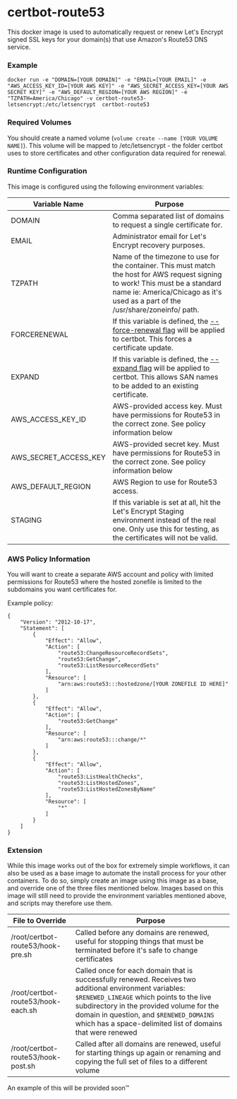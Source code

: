 # certbot-route53
This docker image is used to automatically request or renew Let's Encrypt signed SSL keys for your domain(s) that use Amazon's Route53 DNS service.

### Example
```
docker run -e "DOMAIN=[YOUR DOMAIN]" -e "EMAIL=[YOUR EMAIL]" -e "AWS_ACCESS_KEY_ID=[YOUR AWS KEY]" -e "AWS_SECRET_ACCESS_KEY=[YOUR AWS SECRET KEY]" -e "AWS_DEFAULT_REGION=[YOUR AWS REGION]" -e "TZPATH=America/Chicago" -v certbot-route53-letsencrypt:/etc/letsencrypt  certbot-route53
```

### Required Volumes
You should create a named volume (`volume create --name [YOUR VOLUME NAME]`).
This volume will be mapped to /etc/letsencrypt - the folder certbot uses to store certificates and other configuration data required for renewal.

### Runtime Configuration
This image is configured using the following environment variables:

Variable Name | Purpose
------------- | -------
DOMAIN | Comma separated list of domains to request a single certificate for.
EMAIL | Administrator email for Let's Encrypt recovery purposes.
TZPATH | Name of the timezone to use for the container. This must match the host for AWS request signing to work! This must be a standard name ie: America/Chicago as it's used as a part of the /usr/share/zoneinfo/ path.
FORCERENEWAL | If this variable is defined, the [--force-renewal flag][re-run-certbot] will be applied to certbot. This forces a certificate update.
EXPAND | If this variable is defined, the [--expand flag][re-run-certbot] will be applied to certbot. This allows SAN names to be added to an existing certificate.
AWS_ACCESS_KEY_ID | AWS-provided access key. Must have permissions for Route53 in the correct zone. See policy information below
AWS_SECRET_ACCESS_KEY | AWS-provided secret key. Must have permissions for Route53 in the correct zone. See policy information below
AWS_DEFAULT_REGION | AWS Region to use for Route53 access.
STAGING | If this variable is set at all, hit the Let's Encrypt Staging environment instead of the real one. Only use this for testing, as the certificates will not be valid.

### AWS Policy Information
You will want to create a separate AWS account and policy with limited permissions for Route53 where the hosted zonefile is limited to the subdomains you want certificates for.

Example policy:
```
{
    "Version": "2012-10-17",
    "Statement": [
        {
            "Effect": "Allow",
            "Action": [
                "route53:ChangeResourceRecordSets",
                "route53:GetChange",
                "route53:ListResourceRecordSets"
            ],
            "Resource": [
                "arn:aws:route53:::hostedzone/[YOUR ZONEFILE ID HERE]"
            ]
        },
        {
            "Effect": "Allow",
            "Action": [
                "route53:GetChange"
            ],
            "Resource": [
                "arn:aws:route53:::change/*"
            ]
        },
        {
            "Effect": "Allow",
            "Action": [
                "route53:ListHealthChecks",
                "route53:ListHostedZones",
                "route53:ListHostedZonesByName"
            ],
            "Resource": [
                "*"
            ]
        }
    ]
}
```

### Extension
While this image works out of the box for extremely simple workflows, it can also be used as a base image to automate the install process for your other containers.
To do so, simply create an image using this image as a base, and override one of the three files mentioned below.
Images based on this image will still need to provide the environment variables mentioned above, and scripts may therefore use them.

File to Override | Purpose
---------------- | -------
/root/certbot-route53/hook-pre.sh | Called before any domains are renewed, useful for stopping things that must be terminated before it's safe to change certificates
/root/certbot-route53/hook-each.sh | Called once for each domain that is successfully renewed. Receives two additional environment variables: `$RENEWED_LINEAGE` which points to the live subdirectory in the provided volume for the domain in question, and `$RENEWED_DOMAINS` which has a space-delimited list of domains that were renewed
/root/certbot-route53/hook-post.sh | Called after all domains are renewed, useful for starting things up again or renaming and copying the full set of files to a different volume

An example of this will be provided soon™

[re-run-certbot]:https://certbot.eff.org/docs/using.html#re-running-certbot
